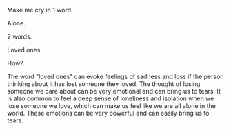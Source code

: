 Make me cry in 1 word.

Alone.

2 words.

Loved ones.

How?

The word "loved ones" can evoke feelings of sadness and loss if the person thinking about it has lost someone they loved. The thought of losing someone we care about can be very emotional and can bring us to tears. It is also common to feel a deep sense of loneliness and isolation when we lose someone we love, which can make us feel like we are all alone in the world. These emotions can be very powerful and can easily bring us to tears.